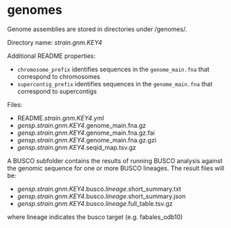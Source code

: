 # genomes

Genome assemblies are stored in directories under /genomes/.

Directory name: _strain.gnm.KEY4_

Additional README properties:
- `chromosome_prefix` identifies sequences in the `genome_main.fna` that correspond to chromosomes
- `supercontig_prefix` identifies sequences in the `genome_main.fna` that correspond to supercontigs

Files:
- README._strain.gnm.KEY4_.yml
- _gensp.strain.gnm.KEY4_.genome_main.fna.gz
- _gensp.strain.gnm.KEY4_.genome_main.fna.gz.fai
- _gensp.strain.gnm.KEY4_.genome_main.fna.gz.gzi
- _gensp.strain.gnm.KEY4_.seqid_map.tsv.gz

A BUSCO subfolder contains the results of running BUSCO analysis against the genomic sequence for one or more BUSCO lineages. The result files will be:
- _gensp.strain.gnm.KEY4_.busco._lineage_.short_summary.txt
- _gensp.strain.gnm.KEY4_.busco._lineage_.short_summary.json
- _gensp.strain.gnm.KEY4_.busco._lineage_.full_table.tsv.gz

where lineage indicates the busco target (e.g. fabales_odb10)

